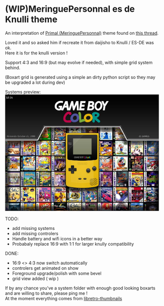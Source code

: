 # (WIP)MeringuePersonnal es de Knulli theme

An interpretation of [Primal (MeringuePersonnal)](https://www.reddit.com/user/MeringuePersonal3407/) theme found on [this thread](https://www.reddit.com/r/ANBERNIC/comments/1ix9124/my_collection/).<br />

Loved it and so asked him if recreate it from daijisho to Knulli / ES-DE was ok.<br />
Here it is for the knulli version !<br />

Support 4:3 and 16:9 (but may evolve if needed), with simple grid system behind.

(Boxart grid is generated using a simple an dirty python script so they may be upgraded a lot during dev)

Systems preview:<br />
<img src="https://github.com/kthod861/Meringue_ES_DE_Knulli/blob/main/_inc/screenshot.jpg" width="960" /><br />


TODO: <br />
- add missing systems<br />
- add missing controlers<br />
- Handle battery and wifi icons in a better way
- Probabaly replace 16:9 with 1:1 for larger knully compatibility

DONE: <br />
- 16:9 <> 4:3 now switch automatically
- controlers get animated on show
- Foreground upgrade/polish with some bevel
- grid view added ( wip )
  
If by any chance you've a system folder with enough good looking boxarts and are willing to share, please ping me !<br />
At the moment everything comes from [libretro-thumbnails](https://github.com/libretro-thumbnails/libretro-thumbnails)
